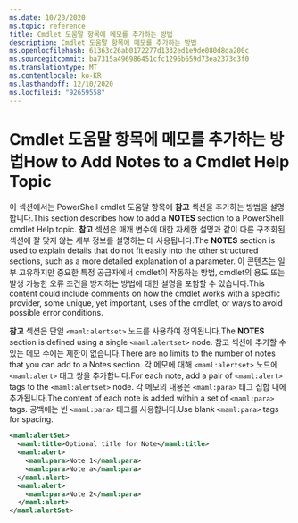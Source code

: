 ```yaml
---
ms.date: 10/20/2020
ms.topic: reference
title: Cmdlet 도움말 항목에 메모를 추가하는 방법
description: Cmdlet 도움말 항목에 메모를 추가하는 방법
ms.openlocfilehash: 61363c26ab0172277d1332ed1e9de080d8da200c
ms.sourcegitcommit: ba7315a496986451cfc1296b659d73ea2373d3f0
ms.translationtype: MT
ms.contentlocale: ko-KR
ms.lasthandoff: 12/10/2020
ms.locfileid: "92659558"
---
```

# <a name="how-to-add-notes-to-a-cmdlet-help-topic"></a><span data-ttu-id="26582-103">Cmdlet 도움말 항목에 메모를 추가하는 방법</span><span class="sxs-lookup"><span data-stu-id="26582-103">How to Add Notes to a Cmdlet Help Topic</span></span>

<span data-ttu-id="26582-104">이 섹션에서는 PowerShell cmdlet 도움말 항목에 **참고** 섹션을 추가하는 방법을 설명합니다.</span><span class="sxs-lookup"><span data-stu-id="26582-104">This section describes how to add a **NOTES** section to a PowerShell cmdlet Help topic.</span></span> <span data-ttu-id="26582-105">**참고** 섹션은 매개 변수에 대한 자세한 설명과 같이 다른 구조화된 섹션에 잘 맞지 않는 세부 정보를 설명하는 데 사용됩니다.</span><span class="sxs-lookup"><span data-stu-id="26582-105">The **NOTES** section is used to explain details that do not fit easily into the other structured sections, such as a more detailed explanation of a parameter.</span></span> <span data-ttu-id="26582-106">이 콘텐츠는 일부 고유하지만 중요한 특정 공급자에서 cmdlet이 작동하는 방법, cmdlet의 용도 또는 발생 가능한 오류 조건을 방지하는 방법에 대한 설명을 포함할 수 있습니다.</span><span class="sxs-lookup"><span data-stu-id="26582-106">This content could include comments on how the cmdlet works with a specific provider, some unique, yet important, uses of the cmdlet, or ways to avoid possible error conditions.</span></span>

<span data-ttu-id="26582-107">**참고** 섹션은 단일 `<maml:alertset>` 노드를 사용하여 정의됩니다.</span><span class="sxs-lookup"><span data-stu-id="26582-107">The **NOTES** section is defined using a single `<maml:alertset>` node.</span></span> <span data-ttu-id="26582-108">참고 섹션에 추가할 수 있는 메모 수에는 제한이 없습니다.</span><span class="sxs-lookup"><span data-stu-id="26582-108">There are no limits to the number of notes that you can add to a Notes section.</span></span> <span data-ttu-id="26582-109">각 메모에 대해 `<maml:alertset>` 노드에 `<maml:alert>` 태그 쌍을 추가합니다.</span><span class="sxs-lookup"><span data-stu-id="26582-109">For each note, add a pair of `<maml:alert>` tags to the `<maml:alertset>` node.</span></span> <span data-ttu-id="26582-110">각 메모의 내용은 `<maml:para>` 태그 집합 내에 추가됩니다.</span><span class="sxs-lookup"><span data-stu-id="26582-110">The content of each note is added within a set of `<maml:para>` tags.</span></span> <span data-ttu-id="26582-111">공백에는 빈 `<maml:para>` 태그를 사용합니다.</span><span class="sxs-lookup"><span data-stu-id="26582-111">Use blank `<maml:para>` tags for spacing.</span></span>

```xml
<maml:alertSet>
  <maml:title>Optional title for Note</maml:title>
  <maml:alert>
    <maml:para>Note 1</maml:para>
    <maml:para>Note a</maml:para>
  </maml:alert>
  <maml:alert>
    <maml:para>Note 2</maml:para>
  </maml:alert>
</maml:alertSet>
```
